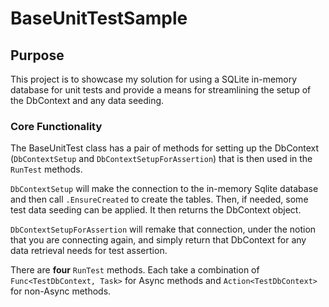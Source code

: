 # BaseUnitTestSample

## Purpose

This project is to showcase my solution for using a SQLite in-memory database for unit tests and provide a means for streamlining the setup of the DbContext and any data seeding.

### Core Functionality

The BaseUnitTest class has a pair of methods for setting up the DbContext (`DbContextSetup` and `DbContextSetupForAssertion`) that is then used in the `RunTest` methods.

`DbContextSetup` will make the connection to the in-memory Sqlite database and then call `.EnsureCreated` to create the tables. Then, if needed, some test data seeding can be applied. It then returns the DbContext object.

`DbContextSetupForAssertion` will remake that connection, under the notion that you are connecting again, and simply return that DbContext for any data retrieval needs for test assertion.

There are **four** `RunTest` methods. Each take a combination of `Func<TestDbContext, Task>` for Async methods and `Action<TestDbContext>` for non-Async methods.
